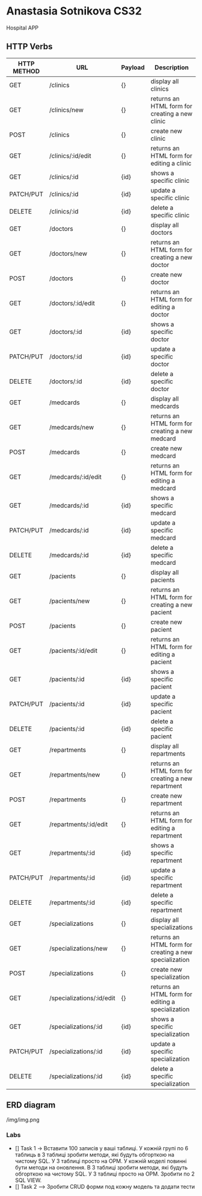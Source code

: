 # Anastasia Sotnikova CS32
Hospital APP


## HTTP Verbs
| HTTP METHOD | URL              | Payload | Description                                    |
|-------------|------------------|---------|------------------------------------------------|
| GET         | /clinics         | {}      | display all clinics                            |
| GET         | /clinics/new     | {}      | returns an HTML form for creating a new clinic |
| POST        | /clinics         | {}      | create new clinic                              |
| GET         | /clinics/:id/edit | {}      | returns an HTML form for editing a clinic      |
| GET         | /clinics/:id   | {id}    | shows a specific clinic                        |
| PATCH/PUT   | /clinics/:id | {id}    | update a specific clinic                       |
| DELETE      | /clinics/:id | {id}    | delete a specific clinic                       |
| GET         | /doctors         | {}      | display all doctors                            |
| GET         | /doctors/new     | {}      | returns an HTML form for creating a new doctor |
| POST        | /doctors         | {}      | create new doctor                              |
| GET         | /doctors/:id/edit | {}      | returns an HTML form for editing a doctor      |
| GET         | /doctors/:id   | {id}      | shows a specific doctor                        |
| PATCH/PUT   | /doctors/:id | {id}      | update a specific doctor                       |
| DELETE      | /doctors/:id | {id}      | delete a specific doctor                       |
| GET         | /medcards         | {}      | display all medcards                            |
| GET         | /medcards/new     | {}      | returns an HTML form for creating a new medcard |
| POST        | /medcards         | {}      | create new medcard                              |
| GET         | /medcards/:id/edit | {}      | returns an HTML form for editing a medcard      |
| GET         | /medcards/:id   | {id}      | shows a specific medcard                        |
| PATCH/PUT   | /medcards/:id | {id}      | update a specific medcard                       |
| DELETE      | /medcards/:id | {id}      | delete a specific medcard                       |
| GET         | /pacients         | {}      | display all pacients                            |
| GET         | /pacients/new     | {}      | returns an HTML form for creating a new pacient |
| POST        | /pacients         | {}      | create new pacient                              |
| GET         | /pacients/:id/edit | {}      | returns an HTML form for editing a pacient      |
| GET         | /pacients/:id   | {id}      | shows a specific pacient                        |
| PATCH/PUT   | /pacients/:id | {id}      | update a specific pacient                       |
| DELETE      | /pacients/:id | {id}      | delete a specific pacient                       |
| GET         | /repartments         | {}      | display all repartments                            |
| GET         | /repartments/new     | {}      | returns an HTML form for creating a new repartment |
| POST        | /repartments         | {}      | create new repartment                              |
| GET         | /repartments/:id/edit | {}      | returns an HTML form for editing a repartment      |
| GET         | /repartments/:id   | {id}      | shows a specific repartment                        |
| PATCH/PUT   | /repartments/:id | {id}      | update a specific repartment                       |
| DELETE      | /repartments/:id | {id}      | delete a specific repartment                       |
| GET         | /specializations         | {}      | display all specializations                            |
| GET         | /specializations/new     | {}      | returns an HTML form for creating a new specialization |
| POST        | /specializations         | {}      | create new specialization                              |
| GET         | /specializations/:id/edit | {}      | returns an HTML form for editing a specialization      |
| GET         | /specializations/:id   | {id}      | shows a specific specialization                        |
| PATCH/PUT   | /specializations/:id | {id}      | update a specific specialization                       |
| DELETE      | /specializations/:id | {id}      | delete a specific specialization                       |


## ERD diagram
/img/img.png

### Labs

- [] Task 1 -> Вставити 100 записів у ваші таблиці. У кожній групі по 6 таблиць в 3 таблиці зробити методи, які будуть обгорткою на чистому SQL. У 3 таблиці просто на ОРМ.
  У кожній моделі повинні бути методи на оновлення. В 3 таблиці зробити методи, які будуть обгорткою на чистому SQL. У 3 таблиці просто на ОРМ.
  Зробити по 2 SQL VIEW.
- [] Task 2 --> Зробити CRUD форми под кожну модель та додати тести